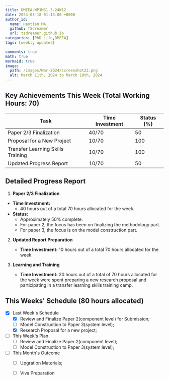 ```yaml
---
title: DMEEA-WP1MS1.3-24W12
date: 2024-03-18 01:13:00 +0000
author_id:
  name: Haotian MA
  github: TSdreamer
  url: tsdreamer.github.io
categories: [PhD Life,DMEEA]
tags: [weekly updates]

comments: true
math: true
mermaid: true
image:
  path: /images/Mar-2024/screenshot22.png
  alt: March 11th, 2024 to March 18th, 2024
---
```



## Key Achievements This Week (Total Working Hours: 70)

| Task                                | Time Investment | Status (%) |
|-------------------------------------|-----------------|------------|
| Paper 2/3 Finalization              | 40/70           | 50         |
| Proposal for a New Project          | 10/70           | 100        |
| Transfer Learning Skills Training   | 10/70           | 100        |
| Updated Progress Report             | 10/70           | 50         |


## Detailed Progress Report

1. **Paper 2/3 Finalization**
- **Time Investment:** 
  - 40 hours out of a total 70 hours allocated for the week.
- **Status:** 
  - Approximately 50% complete. 
  - For paper 2, the focus has been on finalizing the methodology part. 
  - For paper 3, the focus is on the model construction part.

2. **Updated Report Preparation**
   - **Time Investment:** 10 hours out of a total 70 hours allocated for the week.

3. **Learning and Training**
   - **Time Investment:**  20 hours out of a total of 70 hours allocated for the week were spent preparing a new research proposal and participating in a transfer learning skills training camp.

## This Weeks' Schedule (80 hours allocated)

- [x] Last Week's Schedule
  + [x] Review and Finalize Paper 2(component level) for Submission;
  + [ ] Model Construction to Paper 3(system level);
  + [x] Research Proposal for a new project;

- [ ] This Week's Plan
  + [ ] Review and Finalize Paper 2(component level);
  + [ ] Model Construction to Paper 3(system level);

- [ ] This Month's Outcome
  + [ ] Upgration Materials;
  + [ ] Viva Preparation



